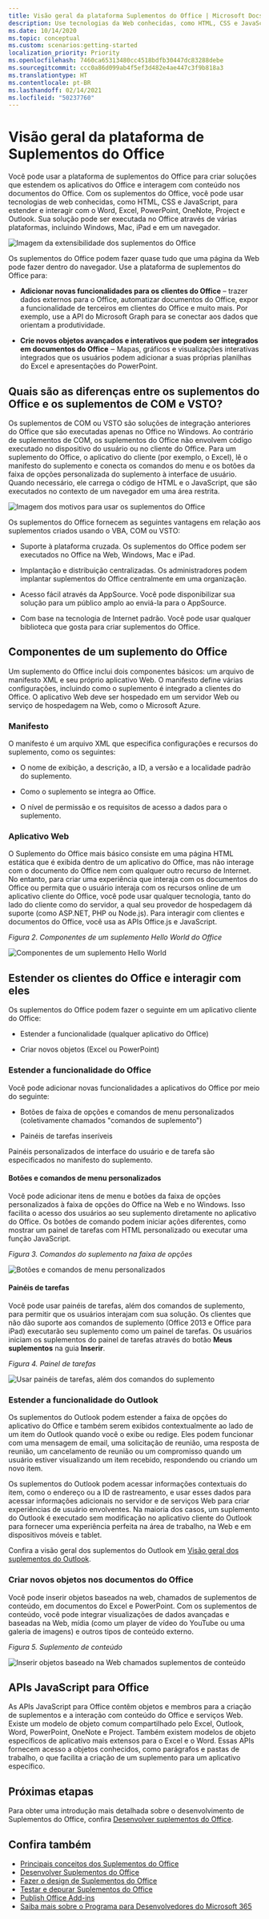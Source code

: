 ```yaml
---
title: Visão geral da plataforma Suplementos do Office | Microsoft Docs
description: Use tecnologias da Web conhecidas, como HTML, CSS e JavaScript, para estender e interagir com os aplicativos Word, Excel, PowerPoint, OneNote, Project e Outlook.
ms.date: 10/14/2020
ms.topic: conceptual
ms.custom: scenarios:getting-started
localization_priority: Priority
ms.openlocfilehash: 7460ca65313480cc4518bdfb30447dc83288debe
ms.sourcegitcommit: ccc0a86d099ab4f5ef3d482e4ae447c3f9b818a3
ms.translationtype: HT
ms.contentlocale: pt-BR
ms.lasthandoff: 02/14/2021
ms.locfileid: "50237760"
---
```

# <a name="office-add-ins-platform-overview"></a>Visão geral da plataforma de Suplementos do Office

Você pode usar a plataforma de suplementos do Office para criar soluções que estendem os aplicativos do Office e interagem com conteúdo nos documentos do Office. Com os suplementos do Office, você pode usar tecnologias de web conhecidas, como HTML, CSS e JavaScript, para estender e interagir com o Word, Excel, PowerPoint, OneNote, Project e Outlook. Sua solução pode ser executada no Office através de várias plataformas, incluindo Windows, Mac, iPad e em um navegador.

![Imagem da extensibilidade dos suplementos do Office](../images/addins-overview.png)

Os suplementos do Office podem fazer quase tudo que uma página da Web pode fazer dentro do navegador. Use a plataforma de suplementos do Office para:

-  **Adicionar novas funcionalidades para os clientes do Office** – trazer dados externos para o Office, automatizar documentos do Office, expor a funcionalidade de terceiros em clientes do Office e muito mais. Por exemplo, use a API do Microsoft Graph para se conectar aos dados que orientam a produtividade.

-  **Crie novos objetos avançados e interativos que podem ser integrados em documentos do Office** ‒ Mapas, gráficos e visualizações interativas integrados que os usuários podem adicionar a suas próprias planilhas do Excel e apresentações do PowerPoint.

## <a name="how-are-office-add-ins-different-from-com-and-vsto-add-ins"></a>Quais são as diferenças entre os suplementos do Office e os suplementos de COM e VSTO?

Os suplementos de COM ou VSTO são soluções de integração anteriores do Office que são executadas apenas no Office no Windows. Ao contrário de suplementos de COM, os suplementos do Office não envolvem código executado no dispositivo do usuário ou no cliente do Office. Para um suplemento do Office, o aplicativo do cliente (por exemplo, o Excel), lê o manifesto do suplemento e conecta os comandos do menu e os botões da faixa de opções personalizada do suplemento à interface de usuário. Quando necessário, ele carrega o código de HTML e o JavaScript, que são executados no contexto de um navegador em uma área restrita.

![Imagem dos motivos para usar os suplementos do Office](../images/why.png)

Os suplementos do Office fornecem as seguintes vantagens em relação aos suplementos criados usando o VBA, COM ou VSTO:

- Suporte à plataforma cruzada. Os suplementos do Office podem ser executados no Office na Web, Windows, Mac e iPad.

- Implantação e distribuição centralizadas. Os administradores podem implantar suplementos do Office centralmente em uma organização.

- Acesso fácil através da AppSource. Você pode disponibilizar sua solução para um público amplo ao enviá-la para o AppSource.

- Com base na tecnologia de Internet padrão. Você pode usar qualquer biblioteca que gosta para criar suplementos do Office.

## <a name="components-of-an-office-add-in"></a>Componentes de um suplemento do Office

Um suplemento do Office inclui dois componentes básicos: um arquivo de manifesto XML e seu próprio aplicativo Web. O manifesto define várias configurações, incluindo como o suplemento é integrado a clientes do Office. O aplicativo Web deve ser hospedado em um servidor Web ou serviço de hospedagem na Web, como o Microsoft Azure.

### <a name="manifest"></a>Manifesto

O manifesto é um arquivo XML que especifica configurações e recursos do suplemento, como os seguintes:

- O nome de exibição, a descrição, a ID, a versão e a localidade padrão do suplemento.

- Como o suplemento se integra ao Office.  

- O nível de permissão e os requisitos de acesso a dados para o suplemento.

### <a name="web-app"></a>Aplicativo Web

O Suplemento do Office mais básico consiste em uma página HTML estática que é exibida dentro de um aplicativo do Office, mas não interage com o documento do Office nem com qualquer outro recurso de Internet. No entanto, para criar uma experiência que interaja com os documentos do Office ou permita que o usuário interaja com os recursos online de um aplicativo cliente do Office, você pode usar qualquer tecnologia, tanto do lado do cliente como do servidor, a qual seu provedor de hospedagem dá suporte (como ASP.NET, PHP ou Node.js). Para interagir com clientes e documentos do Office, você usa as APIs Office.js e JavaScript.

*Figura 2. Componentes de um suplemento Hello World do Office*

![Componentes de um suplemento Hello World](../images/about-addins-componentshelloworldoffice.png)

## <a name="extending-and-interacting-with-office-clients"></a>Estender os clientes do Office e interagir com eles

Os suplementos do Office podem fazer o seguinte em um aplicativo cliente do Office:

-  Estender a funcionalidade (qualquer aplicativo do Office)

-  Criar novos objetos (Excel ou PowerPoint)
 
### <a name="extend-office-functionality"></a>Estender a funcionalidade do Office

Você pode adicionar novas funcionalidades a aplicativos do Office por meio do seguinte:  

-  Botões de faixa de opções e comandos de menu personalizados (coletivamente chamados "comandos de suplemento")

-  Painéis de tarefas inseríveis

Painéis personalizados de interface do usuário e de tarefa são especificados no manifesto do suplemento.  

#### <a name="custom-buttons-and-menu-commands"></a>Botões e comandos de menu personalizados  

Você pode adicionar itens de menu e botões da faixa de opções personalizados à faixa de opções do Office na Web e no Windows. Isso facilita o acesso dos usuários ao seu suplemento diretamente no aplicativo do Office. Os botões de comando podem iniciar ações diferentes, como mostrar um painel de tarefas com HTML personalizado ou executar uma função JavaScript.  

*Figura 3. Comandos do suplemento na faixa de opções*

![Botões e comandos de menu personalizados](../images/about-addins-addincommands.png)

#### <a name="task-panes"></a>Painéis de tarefas  

Você pode usar painéis de tarefas, além dos comandos de suplemento, para permitir que os usuários interajam com sua solução. Os clientes que não dão suporte aos comandos de suplemento (Office 2013 e Office para iPad) executarão seu suplemento como um painel de tarefas. Os usuários iniciam os suplementos do painel de tarefas através do botão **Meus suplementos** na guia **Inserir**.

*Figura 4. Painel de tarefas*

![Usar painéis de tarefas, além dos comandos do suplemento](../images/about-addins-taskpane.png)

### <a name="extend-outlook-functionality"></a>Estender a funcionalidade do Outlook

Os suplementos do Outlook podem estender a faixa de opções do aplicativo do Office e também serem exibidos contextualmente ao lado de um item do Outlook quando você o exibe ou redige. Eles podem funcionar com uma mensagem de email, uma solicitação de reunião, uma resposta de reunião, um cancelamento de reunião ou um compromisso quando um usuário estiver visualizando um item recebido, respondendo ou criando um novo item. 

Os suplementos do Outlook podem acessar informações contextuais do item, como o endereço ou a ID de rastreamento, e usar esses dados para acessar informações adicionais no servidor e de serviços Web para criar experiências de usuário envolventes. Na maioria dos casos, um suplemento do Outlook é executado sem modificação no aplicativo cliente do Outlook para fornecer uma experiência perfeita na área de trabalho, na Web e em dispositivos móveis e tablet.

Confira a visão geral dos suplementos do Outlook em [Visão geral dos suplementos do Outlook](../outlook/outlook-add-ins-overview.md).

### <a name="create-new-objects-in-office-documents"></a>Criar novos objetos nos documentos do Office

Você pode inserir objetos baseados na web, chamados de suplementos de conteúdo, em documentos do Excel e PowerPoint. Com os suplementos de conteúdo, você pode integrar visualizações de dados avançadas e baseadas na Web, mídia (como um player de vídeo do YouTube ou uma galeria de imagens) e outros tipos de conteúdo externo.

*Figura 5. Suplemento de conteúdo*

![Inserir objetos baseado na Web chamados suplementos de conteúdo](../images/about-addins-contentaddin.png)

## <a name="office-javascript-apis"></a>APIs JavaScript para Office

As APIs JavaScript para Office contêm objetos e membros para a criação de suplementos e a interação com conteúdo do Office e serviços Web. Existe um modelo de objeto comum compartilhado pelo Excel, Outlook, Word, PowerPoint, OneNote e Project. Também existem modelos de objeto específicos de aplicativo mais extensos para o Excel e o Word. Essas APIs fornecem acesso a objetos conhecidos, como parágrafos e pastas de trabalho, o que facilita a criação de um suplemento para um aplicativo específico.

## <a name="next-steps"></a>Próximas etapas

Para obter uma introdução mais detalhada sobre o desenvolvimento de Suplementos do Office, confira [Desenvolver suplementos do Office](../develop/develop-overview.md).

## <a name="see-also"></a>Confira também

- [Principais conceitos dos Suplementos do Office](../overview/core-concepts-office-add-ins.md)
- [Desenvolver Suplementos do Office ](../develop/develop-overview.md)
- [Fazer o design de Suplementos do Office](../design/add-in-design.md)
- [Testar e depurar Suplementos do Office](../testing/test-debug-office-add-ins.md)
- [Publish Office Add-ins](../publish/publish.md)
- [Saiba mais sobre o Programa para Desenvolvedores do Microsoft 365](https://developer.microsoft.com/microsoft-365/dev-program)